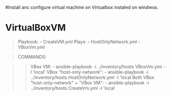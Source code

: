 #Install anc configure virtual machine on Virtualbox instaled on windwos. 

# VirtualBoxVM
> Playbook:
    - CreateVM.yml
> Plays:
    - HostOnlyNetwork.yml
    - VBoxVm.yml
    
> COMMANDS:
  
>> VBox VM:
      - ansible-playbook -i ../inventory/hosts VBoxVm.yml -l 'local'
>> VBox "host-only-network":
      - ansible-playbook -i ../inventory/hosts HostOnlyNetwork.yml -l 'local
>> Both VBox "host-only-network" + "VBox VM":
      - ansible-playbook -i ../inventory/hosts CreateVm.yml -l 'local
